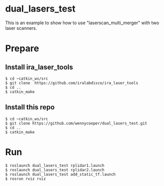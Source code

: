 # dual_lasers_test
This is an example to show how to use "laserscan_multi_merger" with two laser scanners.

# Prepare
## Install ira_laser_tools
    $ cd ~catkin_ws/src
    $ git clone  https://github.com/iralabdisco/ira_laser_tools
    $ cd ..
    $ catkin_make
## Install this repo
    $ cd ~catkin_ws/src
    $ git clone https://github.com/wennycooper/dual_lasers_test.git
    $ cd ..
    $ catkin_make

# Run
    $ roslaunch dual_lasers_test rplidar1.launch
    $ roslaunch dual_lasers_test rplidar2.launch
    $ roslaunch dual_lasers_test add_static_tf.launch
    $ rosrun rviz rviz


